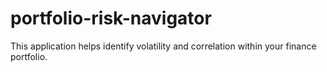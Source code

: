 # portfolio-risk-navigator
This application helps identify volatility and correlation within your finance portfolio.
